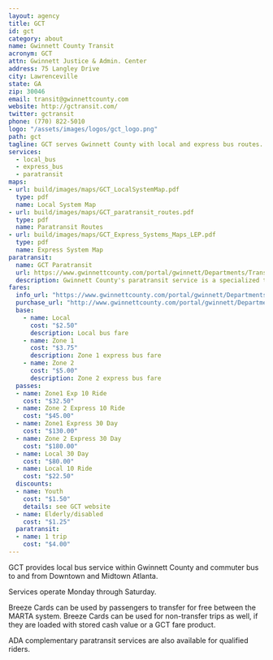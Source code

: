 ```yaml
---
layout: agency
title: GCT
id: gct
category: about
name: Gwinnett County Transit
acronym: GCT
attn: Gwinnett Justice & Admin. Center
address: 75 Langley Drive
city: Lawrenceville
state: GA
zip: 30046
email: transit@gwinnettcounty.com
website: http://gctransit.com/
twitter: gctransit
phone: (770) 822-5010
logo: "/assets/images/logos/gct_logo.png"
path: gct
tagline: GCT serves Gwinnett County with local and express bus routes.
services:
  - local_bus
  - express_bus
  - paratransit
maps:
- url: build/images/maps/GCT_LocalSystemMap.pdf
  type: pdf
  name: Local System Map
- url: build/images/maps/GCT_paratransit_routes.pdf
  type: pdf
  name: Paratransit Routes
- url: build/images/maps/GCT_Express_Systems_Maps_LEP.pdf
  type: pdf
  name: Express System Map
paratransit:
  name: GCT Paratransit
  url: https://www.gwinnettcounty.com/portal/gwinnett/Departments/Transportation/GwinnettCountyTransit/ParatransitInformation
  description: Gwinnett County's paratransit service is a specialized transportation service of Gwinnett County Transit, providing curb-to-curb shared ride bus service for eligible persons with disabilities.
fares:
  info_url: "https://www.gwinnettcounty.com/portal/gwinnett/Departments/Transportation/GwinnettCountyTransit/PassesandTickets"
  purchase_url: "http://www.gwinnettcounty.com/portal/gwinnett/Departments/Transportation/GwinnettCountyTransit/PassesandTickets"
  base: 
    - name: Local
      cost: "$2.50"
      description: Local bus fare
    - name: Zone 1
      cost: "$3.75"
      description: Zone 1 express bus fare
    - name: Zone 2
      cost: "$5.00"
      description: Zone 2 express bus fare
  passes:
  - name: Zone1 Exp 10 Ride
    cost: "$32.50"
  - name: Zone 2 Express 10 Ride
    cost: "$45.00"
  - name: Zone1 Express 30 Day
    cost: "$130.00"
  - name: Zone 2 Express 30 Day
    cost: "$180.00"
  - name: Local 30 Day
    cost: "$80.00"
  - name: Local 10 Ride
    cost: "$22.50"
  discounts: 
  - name: Youth
    cost: "$1.50"
    details: see GCT website
  - name: Elderly/disabled
    cost: "$1.25"
  paratransit: 
  - name: 1 trip
    cost: "$4.00"
---
```


GCT provides local bus service within Gwinnett County and commuter bus to and from Downtown and Midtown Atlanta.  

Services operate Monday through Saturday.  

Breeze Cards can be used by passengers to transfer for free between the MARTA system.  Breeze Cards can be used for non-transfer trips as well, if they are loaded with stored cash value or a GCT fare product.  

ADA complementary paratransit services are also available for qualified riders.